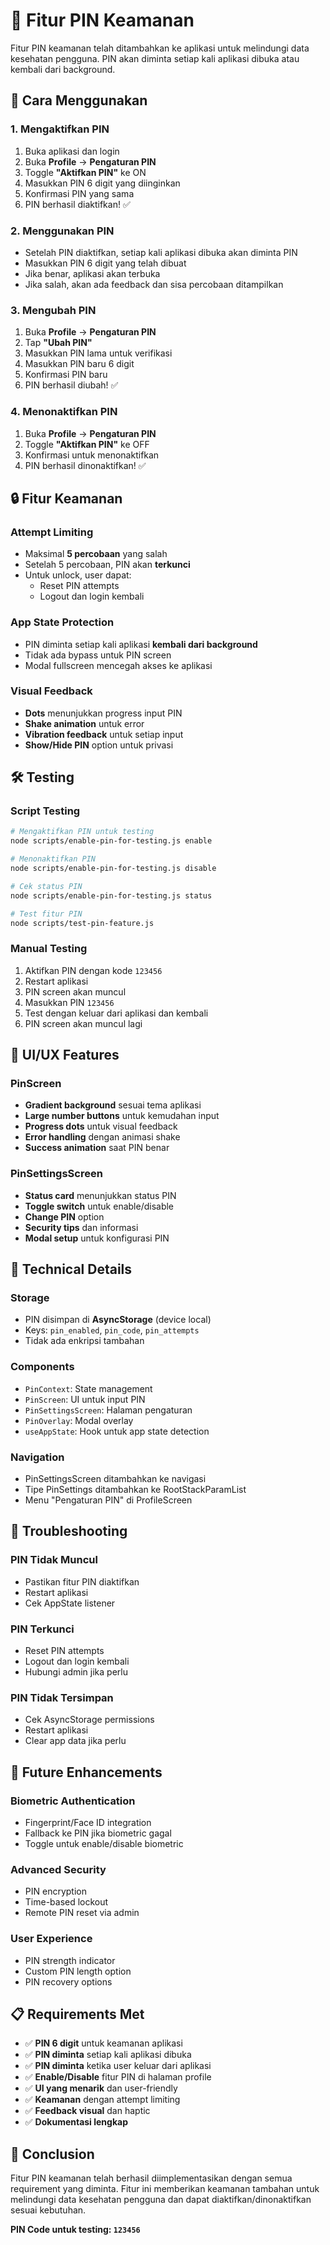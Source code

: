 # 🔐 Fitur PIN Keamanan

Fitur PIN keamanan telah ditambahkan ke aplikasi untuk melindungi data kesehatan pengguna. PIN akan diminta setiap kali aplikasi dibuka atau kembali dari background.

## 🚀 Cara Menggunakan

### 1. Mengaktifkan PIN
1. Buka aplikasi dan login
2. Buka **Profile** → **Pengaturan PIN**
3. Toggle **"Aktifkan PIN"** ke ON
4. Masukkan PIN 6 digit yang diinginkan
5. Konfirmasi PIN yang sama
6. PIN berhasil diaktifkan! ✅

### 2. Menggunakan PIN
- Setelah PIN diaktifkan, setiap kali aplikasi dibuka akan diminta PIN
- Masukkan PIN 6 digit yang telah dibuat
- Jika benar, aplikasi akan terbuka
- Jika salah, akan ada feedback dan sisa percobaan ditampilkan

### 3. Mengubah PIN
1. Buka **Profile** → **Pengaturan PIN**
2. Tap **"Ubah PIN"**
3. Masukkan PIN lama untuk verifikasi
4. Masukkan PIN baru 6 digit
5. Konfirmasi PIN baru
6. PIN berhasil diubah! ✅

### 4. Menonaktifkan PIN
1. Buka **Profile** → **Pengaturan PIN**
2. Toggle **"Aktifkan PIN"** ke OFF
3. Konfirmasi untuk menonaktifkan
4. PIN berhasil dinonaktifkan! ✅

## 🔒 Fitur Keamanan

### Attempt Limiting
- Maksimal **5 percobaan** yang salah
- Setelah 5 percobaan, PIN akan **terkunci**
- Untuk unlock, user dapat:
  - Reset PIN attempts
  - Logout dan login kembali

### App State Protection
- PIN diminta setiap kali aplikasi **kembali dari background**
- Tidak ada bypass untuk PIN screen
- Modal fullscreen mencegah akses ke aplikasi

### Visual Feedback
- **Dots** menunjukkan progress input PIN
- **Shake animation** untuk error
- **Vibration feedback** untuk setiap input
- **Show/Hide PIN** option untuk privasi

## 🛠️ Testing

### Script Testing
```bash
# Mengaktifkan PIN untuk testing
node scripts/enable-pin-for-testing.js enable

# Menonaktifkan PIN
node scripts/enable-pin-for-testing.js disable

# Cek status PIN
node scripts/enable-pin-for-testing.js status

# Test fitur PIN
node scripts/test-pin-feature.js
```

### Manual Testing
1. Aktifkan PIN dengan kode `123456`
2. Restart aplikasi
3. PIN screen akan muncul
4. Masukkan PIN `123456`
5. Test dengan keluar dari aplikasi dan kembali
6. PIN screen akan muncul lagi

## 📱 UI/UX Features

### PinScreen
- **Gradient background** sesuai tema aplikasi
- **Large number buttons** untuk kemudahan input
- **Progress dots** untuk visual feedback
- **Error handling** dengan animasi shake
- **Success animation** saat PIN benar

### PinSettingsScreen
- **Status card** menunjukkan status PIN
- **Toggle switch** untuk enable/disable
- **Change PIN** option
- **Security tips** dan informasi
- **Modal setup** untuk konfigurasi PIN

## 🔧 Technical Details

### Storage
- PIN disimpan di **AsyncStorage** (device local)
- Keys: `pin_enabled`, `pin_code`, `pin_attempts`
- Tidak ada enkripsi tambahan

### Components
- `PinContext`: State management
- `PinScreen`: UI untuk input PIN
- `PinSettingsScreen`: Halaman pengaturan
- `PinOverlay`: Modal overlay
- `useAppState`: Hook untuk app state detection

### Navigation
- PinSettingsScreen ditambahkan ke navigasi
- Tipe PinSettings ditambahkan ke RootStackParamList
- Menu "Pengaturan PIN" di ProfileScreen

## 🚨 Troubleshooting

### PIN Tidak Muncul
- Pastikan fitur PIN diaktifkan
- Restart aplikasi
- Cek AppState listener

### PIN Terkunci
- Reset PIN attempts
- Logout dan login kembali
- Hubungi admin jika perlu

### PIN Tidak Tersimpan
- Cek AsyncStorage permissions
- Restart aplikasi
- Clear app data jika perlu

## 🔮 Future Enhancements

### Biometric Authentication
- Fingerprint/Face ID integration
- Fallback ke PIN jika biometric gagal
- Toggle untuk enable/disable biometric

### Advanced Security
- PIN encryption
- Time-based lockout
- Remote PIN reset via admin

### User Experience
- PIN strength indicator
- Custom PIN length option
- PIN recovery options

## 📋 Requirements Met

- ✅ **PIN 6 digit** untuk keamanan aplikasi
- ✅ **PIN diminta** setiap kali aplikasi dibuka
- ✅ **PIN diminta** ketika user keluar dari aplikasi
- ✅ **Enable/Disable** fitur PIN di halaman profile
- ✅ **UI yang menarik** dan user-friendly
- ✅ **Keamanan** dengan attempt limiting
- ✅ **Feedback visual** dan haptic
- ✅ **Dokumentasi lengkap**

## 🎯 Conclusion

Fitur PIN keamanan telah berhasil diimplementasikan dengan semua requirement yang diminta. Fitur ini memberikan keamanan tambahan untuk melindungi data kesehatan pengguna dan dapat diaktifkan/dinonaktifkan sesuai kebutuhan.

**PIN Code untuk testing: `123456`**
